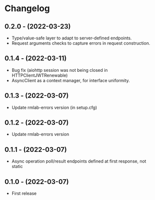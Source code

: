 # Changelog

## 0.2.0 - (2022-03-23)

* Type/value-safe layer to adapt to server-defined endpoints.
* Request arguments checks to capture errors in request construction.

## 0.1.4 - (2022-03-11)

* Bug fix (aiohttp session was not being closed in HTTPClientJWTRenewable)
* AsyncClient as a context manager, for interface uniformity.

## 0.1.3 - (2022-03-07)

* Update rmlab-errors version (in setup.cfg)

## 0.1.2 - (2022-03-07)

* Update rmlab-errors version

## 0.1.1 - (2022-03-07)

* Async operation poll/result endpoints defined at first response, not static

## 0.1.0 - (2022-03-07)

* First release